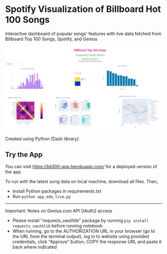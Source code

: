 # Spotify Visualization of Billboard Hot 100 Songs

Interactive dashboard of popular songs' features with live data fetched from Billboard Top 100 Songs, Spotify, and Genius

![App Dashboard](https://github.com/EricaXia/songs-app/raw/master/interactive-app.png)

Created using Python (Dash library)


## Try the App
You can visit https://bb100-app.herokuapp.com/ for a deployed version of the app

To run with the latest song data on local machine, download all files. Then,
- Install Python packages in requirements.txt
- Run `python app_eda_live.py`

---

Important: Notes on Genius.com API OAuth2 access
- Please install "requests_oauthlib" package by running `pip install requests_oauthlib` before running notebook
- When running, go to the AUTHORIZATION URL in your browser (go to the URL from the terminal output), log in to website using provided credentials, click "Approve" button, COPY the response URL and paste it back where indicated


